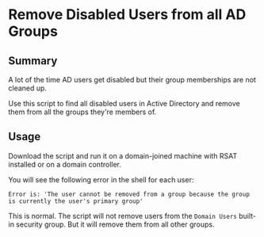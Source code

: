 # Remove Disabled Users from all AD Groups

## Summary

A lot of the time AD users get disabled but their group memberships are not cleaned up.

Use this script to find all disabled users in Active Directory and remove them from all the groups they're members of.

## Usage

Download the script and run it on a domain-joined machine with RSAT installed or on a domain controller.

You will see the following error in the shell for each user:

`Error is: 'The user cannot be removed from a group because the group is currently the user's primary group'`

This is normal. The script will not remove users from the `Domain Users` built-in security group. But it will remove them from all other groups.
